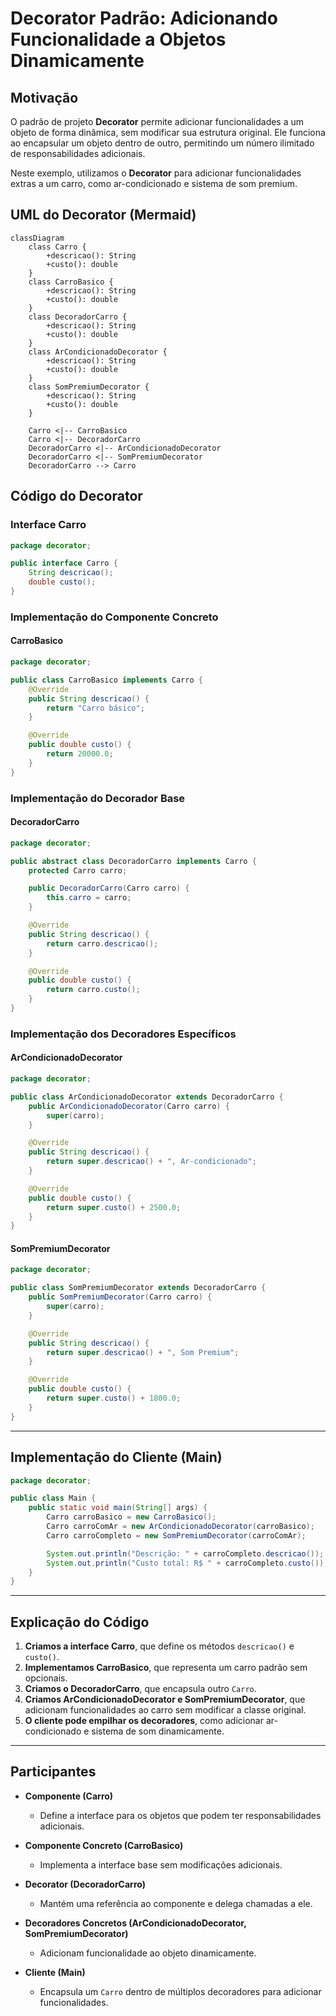 # Decorator Padrão: Adicionando Funcionalidade a Objetos Dinamicamente

## Motivação
O padrão de projeto **Decorator** permite adicionar funcionalidades a um objeto de forma dinâmica, sem modificar sua estrutura original. Ele funciona ao encapsular um objeto dentro de outro, permitindo um número ilimitado de responsabilidades adicionais.

Neste exemplo, utilizamos o **Decorator** para adicionar funcionalidades extras a um carro, como ar-condicionado e sistema de som premium.


## UML do Decorator (Mermaid)

```mermaid
classDiagram
    class Carro {
        +descricao(): String
        +custo(): double
    }
    class CarroBasico {
        +descricao(): String
        +custo(): double
    }
    class DecoradorCarro {
        +descricao(): String
        +custo(): double
    }
    class ArCondicionadoDecorator {
        +descricao(): String
        +custo(): double
    }
    class SomPremiumDecorator {
        +descricao(): String
        +custo(): double
    }
    
    Carro <|-- CarroBasico
    Carro <|-- DecoradorCarro
    DecoradorCarro <|-- ArCondicionadoDecorator
    DecoradorCarro <|-- SomPremiumDecorator
    DecoradorCarro --> Carro
```


## Código do Decorator

### Interface Carro
```java
package decorator;

public interface Carro {
    String descricao();
    double custo();
}
```

### Implementação do Componente Concreto

#### CarroBasico
```java
package decorator;

public class CarroBasico implements Carro {
    @Override
    public String descricao() {
        return "Carro básico";
    }

    @Override
    public double custo() {
        return 20000.0;
    }
}
```

### Implementação do Decorador Base

#### DecoradorCarro
```java
package decorator;

public abstract class DecoradorCarro implements Carro {
    protected Carro carro;

    public DecoradorCarro(Carro carro) {
        this.carro = carro;
    }

    @Override
    public String descricao() {
        return carro.descricao();
    }

    @Override
    public double custo() {
        return carro.custo();
    }
}
```

### Implementação dos Decoradores Específicos

#### ArCondicionadoDecorator
```java
package decorator;

public class ArCondicionadoDecorator extends DecoradorCarro {
    public ArCondicionadoDecorator(Carro carro) {
        super(carro);
    }

    @Override
    public String descricao() {
        return super.descricao() + ", Ar-condicionado";
    }

    @Override
    public double custo() {
        return super.custo() + 2500.0;
    }
}
```

#### SomPremiumDecorator
```java
package decorator;

public class SomPremiumDecorator extends DecoradorCarro {
    public SomPremiumDecorator(Carro carro) {
        super(carro);
    }

    @Override
    public String descricao() {
        return super.descricao() + ", Som Premium";
    }

    @Override
    public double custo() {
        return super.custo() + 1800.0;
    }
}
```

---

## Implementação do Cliente (Main)
```java
package decorator;

public class Main {
    public static void main(String[] args) {
        Carro carroBasico = new CarroBasico();
        Carro carroComAr = new ArCondicionadoDecorator(carroBasico);
        Carro carroCompleto = new SomPremiumDecorator(carroComAr);

        System.out.println("Descrição: " + carroCompleto.descricao());
        System.out.println("Custo total: R$ " + carroCompleto.custo());
    }
}
```

---

## Explicação do Código
1. **Criamos a interface Carro**, que define os métodos `descricao()` e `custo()`.
2. **Implementamos CarroBasico**, que representa um carro padrão sem opcionais.
3. **Criamos o DecoradorCarro**, que encapsula outro `Carro`.
4. **Criamos ArCondicionadoDecorator e SomPremiumDecorator**, que adicionam funcionalidades ao carro sem modificar a classe original.
5. **O cliente pode empilhar os decoradores**, como adicionar ar-condicionado e sistema de som dinamicamente.

---

## Participantes

- **Componente (Carro)**
  - Define a interface para os objetos que podem ter responsabilidades adicionais.

- **Componente Concreto (CarroBasico)**
  - Implementa a interface base sem modificações adicionais.

- **Decorator (DecoradorCarro)**
  - Mantém uma referência ao componente e delega chamadas a ele.

- **Decoradores Concretos (ArCondicionadoDecorator, SomPremiumDecorator)**
  - Adicionam funcionalidade ao objeto dinamicamente.

- **Cliente (Main)**
  - Encapsula um `Carro` dentro de múltiplos decoradores para adicionar funcionalidades.

